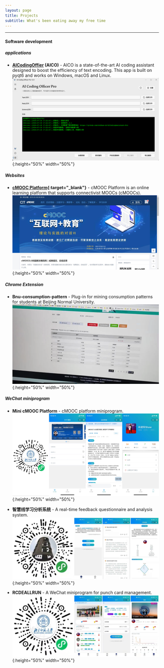 ```yaml
---
layout: page
title: Projects
subtitle: What's been eating away my free time
---
```


------

#### Software development

##### applications
* **[AICodingOffier](https://xiaojianjun.cn/aicodingofficer) (AICO)** - AICO is a state-of-the-art AI coding assistant designed to boost the efficiency of text encoding. This app is built on pyqt6 and works on Windows, macOS and Linux.  
![AICodingOffier](/assets/img/screenshot_2.png){:height="50%" width="50%"}  

##### Websites
* **[cMOOC Platform](https://cmooc.bnu.edu.cn){:target="_blank"}** - cMOOC Platform is an online learning platform that supports connectivist MOOCs (cMOOCs).  
![cMOOCPlatform](/assets/img/photos/cmooc_platform.jpg){:height="50%" width="50%"} 

##### Chrome Extension
* **Bnu-consumption-pattern** - Plug-in for mining consumption patterns for students at Beijing Normal University.  
![Bnu-consumption-pattern](/assets/img/photos/Bnu-consuption-pattern.png){:height="50%" width="50%"}

##### WeChat miniprogram
* **Mini cMOOC Platform** - cMOOC platform miniprogram.  
![MinicMOOCPlatform](/assets/img/photos/minicmooc.jpg){:height="50%" width="50%"}

* **智慧线学习分析系统** - A real-time feedback questionnaire and analysis system.  
![LearningAnalysisSystem](/assets/img/photos/202001-learning-analysis-system-min.jpg){:height="50%" width="50%"}

* **RCDEALLRUN** - A WeChat miniprogram for punch card management.  
![RCDERUN](/assets/img/photos/201912-rcderun-min.jpg){:height="50%" width="50%"}


